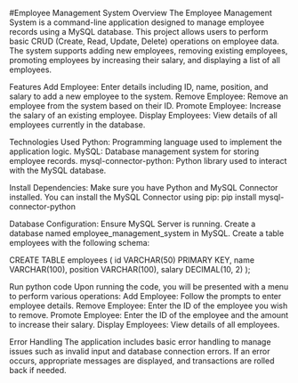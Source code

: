 #Employee Management System
Overview
The Employee Management System is a command-line application designed to manage employee records using a MySQL database. 
This project allows users to perform basic CRUD (Create, Read, Update, Delete) operations on employee data. 
The system supports adding new employees, removing existing employees, promoting employees by increasing their salary, and displaying a list of all employees.

Features
Add Employee: Enter details including ID, name, position, and salary to add a new employee to the system.
Remove Employee: Remove an employee from the system based on their ID.
Promote Employee: Increase the salary of an existing employee.
Display Employees: View details of all employees currently in the database.

Technologies Used
Python: Programming language used to implement the application logic.
MySQL: Database management system for storing employee records.
mysql-connector-python: Python library used to interact with the MySQL database.

Install Dependencies: Make sure you have Python and MySQL Connector installed. You can install the MySQL Connector using pip:
pip install mysql-connector-python

Database Configuration:
Ensure MySQL Server is running.
Create a database named employee_management_system in MySQL.
Create a table employees with the following schema:

CREATE TABLE employees (
    id VARCHAR(50) PRIMARY KEY,
    name VARCHAR(100),
    position VARCHAR(100),
    salary DECIMAL(10, 2)
);

Run python code
Upon running the code, you will be presented with a menu to perform various operations:
Add Employee: Follow the prompts to enter employee details.
Remove Employee: Enter the ID of the employee you wish to remove.
Promote Employee: Enter the ID of the employee and the amount to increase their salary.
Display Employees: View details of all employees.

Error Handling
The application includes basic error handling to manage issues such as invalid input and database connection errors. If an error occurs, appropriate messages are displayed, and transactions are rolled back if needed.
